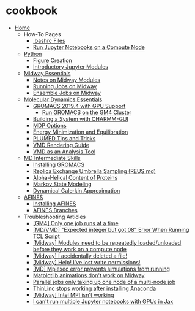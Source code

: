 # cookbook

* [Home](./Home.md)
  * How-To Pages
    * [.bashrc Files](./Making-a-Useful-.bashrc-file.md)
    * [Run Jupyter Notebooks on a Compute Node](./Run-Jupyter-Notebooks-on-a-Compute-Node.md)
  * [Python](./Python.md)
    * [Figure Creation](./Figure-Creation.md)
    * [Introductory Jupyter Modules](./Introductory-Jupyter-Modules.md)
  * [Midway Essentials](./Midway-Essentials.md)
    * [Notes on Midway Modules](./Notes-on-Midway-Modules.md)
    * [Running Jobs on Midway](./Running-Jobs-on-Midway.md)
    * [Ensemble Jobs on Midway](./ensemble.md)
  * [Molecular Dynamics Essentials](./Molecular-Dynamics-Essentials.md)
    * [GROMACS 2019.4 with GPU Support](./GROMACS-2019.4-with-GPU-Support.md)
      * [Run GROMACS on the GM4 Cluster](./Run-Gromacs-on-the-GM4-Cluster.md)
    * [Building a System with CHARMM-GUI](./Building-a-System-With-CHARMM-GUI.md)
    * [MDP Options](./MDP-options.md)
    * [Energy Minimization and Equilibration](./Energy-Minimization-and-Equilibration.md)
    * [PLUMED Tips and Tricks](./PLUMED-Tips-and-Tricks.md)
    * [VMD Rendering Guide](./VMD-Rendering-Guide.md)
    * [VMD as an Analysis Tool](./VMD-as-an-Analysis-Tool.md)
  * [MD Intermediate Skills](./MD-Intermediate-Skills.md)
    * [Installing GROMACS](./Installing-GROMACS-on-Bridges-(XSEDE.md).md)
    * [Replica Exchange Umbrella Sampling (REUS.md)](./Replica-Exchange-Umbrella-Sampling-(REUS).md)
    * [Alpha-Helical Content of Proteins](./Alpha-helical-content-of-protein-sequences.md)
    * [Markov State Modeling](./Markov-State-Modeling.md)
    * [Dynamical Galerkin Approximation](./DGA.md)
  * [AFINES](./AFINES.md)
    * [Installing AFINES](./Installing-AFINES.md)
    * [AFINES Branches](./AFINES-Branches.md)
  * Troubleshooting Articles
    * [\[GM4\] Only one job runs at a time](./%5BGM4%5D-Only-one-job-runs-at-a-time.md)
    * [\[MD/VMD\] "Expected integer but got 08" Error When Running TCL Script](./%5BMD_VMD%5D-%20Expected-integer-but-got-08%20-Error-When-Running-TCL-Script.md)
    * [\[Midway\] Modules need to be repeatedly loaded/unloaded before they work on a compute node](./%5BMidway%5D-Modules-need-to-be-repeatedly-loaded_unloaded-before-they-work-on-a-compute-node..md)
    * [\[Midway\] I accidentally deleted a file!](./%5BMidway%5D-I-accidentally-deleted-a-file!.md)
    * [\[Midway\] Help! I've lost write permissions!](./%5BMidway%5D-Help!-I've-lost-write-permissions!.md)
    * [\[MD\] Mpiexec error prevents simulations from running](./%5BMD%5D-Mpiexec-error-prevents-simulations-from-running.md)
    * [Matplotlib animations don't work on Midway](./Matplotlib-animations-don't-work-on-Midway.md)
    * [Parallel jobs only taking up one node of a multi-node job](./Parallel-jobs-only-taking-up-1-node-of-a-multi-node-job-(common-with-GROMACS-5.1.4).md)
    * [ThinLinc stops working after installing Anaconda](./ThinLinc-stops-working-after-installing-Anaconda.md)
    * [\[Midway\] Intel MPI isn't working](./%5BMidway%5D%20Intel%20MPI%20isn't%20working.md)
    * [I can't run multiple Jupyter notebooks with GPUs in Jax](./multiple-notebooks-jax.md)


